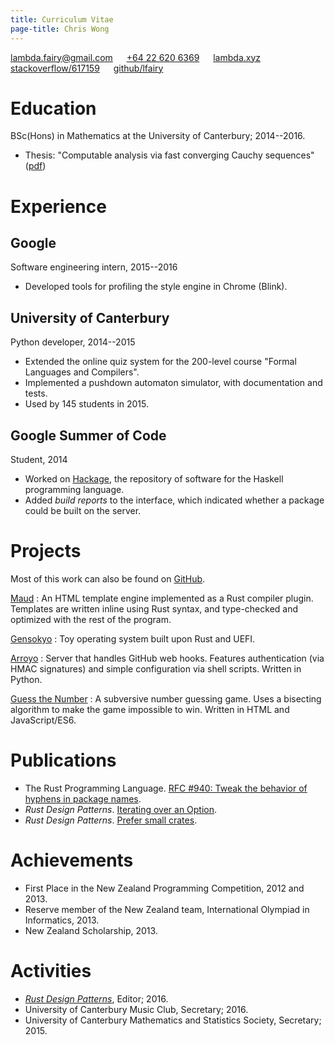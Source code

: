 ```yaml
---
title: Curriculum Vitae
page-title: Chris Wong
---
```



<lambda.fairy@gmail.com> &emsp; [+64&nbsp;22&nbsp;620&nbsp;6369][mobile]  &emsp; [lambda.xyz][website] &emsp; [stackoverflow/617159][stackoverflow] &emsp; [github/lfairy][github]

[mobile]: tel:+61432732731
[website]: https://lambda.xyz
[stackoverflow]: https://stackoverflow.com/users/617159
[github]: https://github.com/lfairy


Education
=========

BSc(Hons) in Mathematics at the University of Canterbury; 2014--2016.

* Thesis: "Computable analysis via fast converging Cauchy sequences" ([pdf])

[pdf]: /images/2016/thesis.pdf


Experience
==========

## Google

Software engineering intern, 2015--2016

* Developed tools for profiling the style engine in Chrome (Blink).


## University of Canterbury

Python developer, 2014--2015

* Extended the online quiz system for the 200-level course "Formal Languages and Compilers".
* Implemented a pushdown automaton simulator, with documentation and tests.
* Used by 145 students in 2015.


## Google Summer of Code

Student, 2014

* Worked on [Hackage], the repository of software for the Haskell programming language.
* Added *build reports* to the interface, which indicated whether a package could be built on the server.

[Hackage]: https://hackage.haskell.org/


Projects
========

Most of this work can also be found on [GitHub].

[GitHub]: https://github.com/lfairy

[Maud](http://lfairy.gitbooks.io/maud/content/)
  : An HTML template engine implemented as a Rust compiler plugin. Templates are written inline using Rust syntax, and type-checked and optimized with the rest of the program.

[Gensokyo](https://github.com/lfairy/gensokyo)
  : Toy operating system built upon Rust and UEFI.

[Arroyo](https://github.com/lfairy/arroyo)
  : Server that handles GitHub web hooks. Features authentication (via HMAC signatures) and simple configuration via shell scripts. Written in Python.

[Guess the Number](https://lambda.xyz/gtn/)
  : A subversive number guessing game. Uses a bisecting algorithm to make the game impossible to win. Written in HTML and JavaScript/ES6.


Publications
============

* The Rust Programming Language. [RFC #940: Tweak the behavior of hyphens in package names][RFC 940].
* *Rust Design Patterns*. [Iterating over an Option][option-iter].
* *Rust Design Patterns*. [Prefer small crates][smol-crates].

[RFC 940]: https://github.com/rust-lang/rfcs/blob/master/text/0940-hyphens-considered-harmful.md
[option-iter]: https://github.com/rust-unofficial/patterns/blob/master/idioms/option-iter.md
[smol-crates]: https://github.com/rust-unofficial/patterns/blob/master/patterns/small-crates.md


Achievements
============

* First Place in the New Zealand Programming Competition, 2012 and 2013.
* Reserve member of the New Zealand team, International Olympiad in Informatics, 2013.
* New Zealand Scholarship, 2013.


Activities
==========

* [*Rust Design Patterns*][patterns], Editor; 2016.
* University of Canterbury Music Club, Secretary; 2016.
* University of Canterbury Mathematics and Statistics Society, Secretary; 2015.

[patterns]: https://github.com/rust-unofficial/patterns
